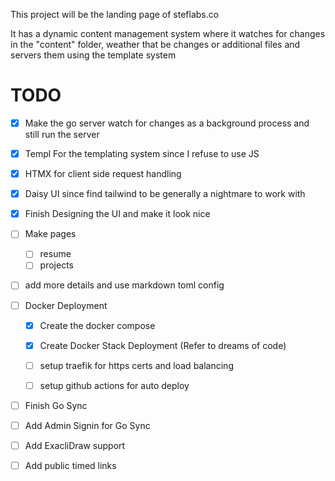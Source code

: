 This project will be the landing page of steflabs.co

It has a dynamic content management system where it watches for changes in the "content" folder, weather that be changes or additional files and servers them using the template system


# TODO
- [x] Make the go server watch for changes as a background process and still run the server
- [x] Templ For the templating system since I refuse to use JS
- [x] HTMX for client side request handling
- [x] Daisy UI since find tailwind to be generally a nightmare to work with

- [x] Finish Designing the UI and make it look nice
- [ ] Make pages
  - [ ] resume
  - [ ] projects

- [ ] add more details and use markdown toml config
- [ ] Docker Deployment
  - [x] Create the docker compose
  - [x] Create Docker Stack Deployment (Refer to dreams of code)
  - [ ] setup traefik for https certs and load balancing
  - [ ] setup github actions for auto deploy


- [ ] Finish Go Sync
- [ ] Add Admin Signin for Go Sync
- [ ] Add ExacliDraw support
- [ ] Add public timed links
